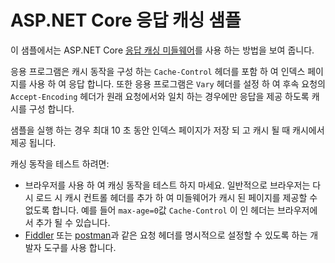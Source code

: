 # <a name="aspnet-core-response-caching-sample"></a>ASP.NET Core 응답 캐싱 샘플

이 샘플에서는 ASP.NET Core [응답 캐싱 미들웨어](https://docs.microsoft.com/aspnet/core/performance/caching/middleware)를 사용 하는 방법을 보여 줍니다.

응용 프로그램은 캐시 동작을 구성 하는 `Cache-Control` 헤더를 포함 하 여 인덱스 페이지를 사용 하 여 응답 합니다. 또한 응용 프로그램은 `Vary` 헤더를 설정 하 여 후속 요청의 `Accept-Encoding` 헤더가 원래 요청에서와 일치 하는 경우에만 응답을 제공 하도록 캐시를 구성 합니다.

샘플을 실행 하는 경우 최대 10 초 동안 인덱스 페이지가 저장 되 고 캐시 될 때 캐시에서 제공 됩니다.

캐싱 동작을 테스트 하려면:

* 브라우저를 사용 하 여 캐싱 동작을 테스트 하지 마세요. 일반적으로 브라우저는 다시 로드 시 캐시 컨트롤 헤더를 추가 하 여 미들웨어가 캐시 된 페이지를 제공할 수 없도록 합니다. 예를 들어 `max-age=0`값 `Cache-Control` 이 인 헤더는 브라우저에서 추가 될 수 있습니다.
* <a href="https://www.telerik.com/fiddler">Fiddler</a> 또는 <a href="https://www.getpostman.com/">postman</a>과 같은 요청 헤더를 명시적으로 설정할 수 있도록 하는 개발자 도구를 사용 합니다.

